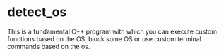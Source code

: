 # detect_os
This is a fundamental C++ program with which you can execute custom functions based on the OS, block some OS or use custom terminal commands based on the os.
